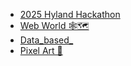 - [2025 Hyland Hackathon](Home.md)
- [Web World 🕸🗺](WebWorld/Home.md)
- [Data_based_](DataBased/Home.md)
- [Pixel Art 🎨](PixelArt/Home.md)
